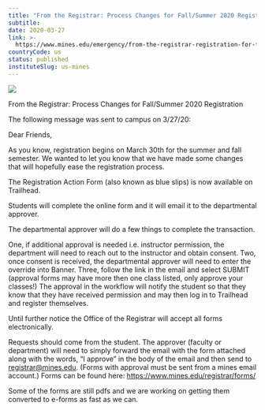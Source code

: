 ```yaml
---
title: "From the Registrar: Process Changes for Fall/Summer 2020 Registration"
subtitle: 
date: 2020-03-27
link: >-
  https://www.mines.edu/emergency/from-the-registrar-registration-for-fall-summer-2020-begins-march-30/
countryCode: us
status: published
instituteSlug: us-mines
---
```

![](https://www.mines.edu/wp-content/uploads/assets/icon_triangle_4c_r-512x512.png)

From the Registrar: Process Changes for Fall/Summer 2020 Registration

The following message was sent to campus on 3/27/20:

Dear Friends,

As you know, registration begins on March 30th for the summer and fall semester. We wanted to let you know that we have made some changes that will hopefully ease the registration process.

The Registration Action Form (also known as blue slips) is now available on Trailhead.

Students will complete the online form and it will email it to the departmental approver.

The departmental approver will do a few things to complete the transaction.

One, if additional approval is needed i.e. instructor permission, the department will need to reach out to the instructor and obtain consent. Two, once consent is received, the departmental approver will need to enter the override into Banner. Three, follow the link in the email and select SUBMIT (approval forms may have more then one class listed, only approve your classes!) The approval in the workflow will notify the student so that they know that they have received permission and may then log in to Trailhead and register themselves.



Until further notice the Office of the Registrar will accept all forms electronically.

Requests should come from the student. The approver (faculty or department) will need to simply forward the email with the form attached along with the words, “I approve” in the body of the email and then send to registrar@mines.edu. (Forms with approval must be sent from a mines email account.) Forms can be found here: https://www.mines.edu/registrar/forms/

Some of the forms are still pdfs and we are working on getting them converted to e-forms as fast as we can.